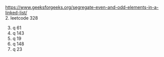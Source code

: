 https://www.geeksforgeeks.org/segregate-even-and-odd-elements-in-a-linked-list/  
2. leetcode 328 

3. q 61
4. q 143 
5. q 19 
6. q 148 
7. q 23 